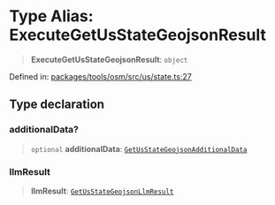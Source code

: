 # Type Alias: ExecuteGetUsStateGeojsonResult

> **ExecuteGetUsStateGeojsonResult**: `object`

Defined in: [packages/tools/osm/src/us/state.ts:27](https://github.com/GeoDaCenter/openassistant/blob/0f7bf760e453a1735df9463dc799b04ee2f630fd/packages/tools/osm/src/us/state.ts#L27)

## Type declaration

### additionalData?

> `optional` **additionalData**: [`GetUsStateGeojsonAdditionalData`](GetUsStateGeojsonAdditionalData.md)

### llmResult

> **llmResult**: [`GetUsStateGeojsonLlmResult`](GetUsStateGeojsonLlmResult.md)
